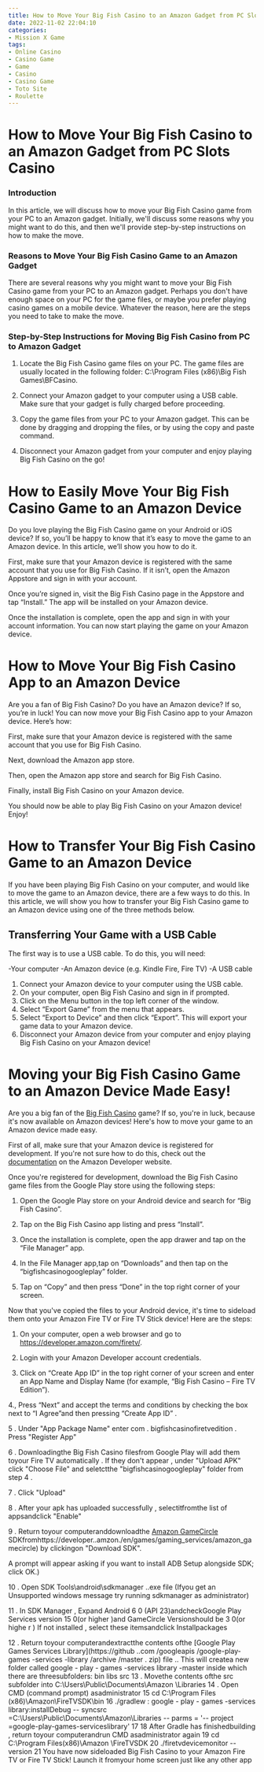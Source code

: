 ```yaml
---
title: How to Move Your Big Fish Casino to an Amazon Gadget from PC Slots Casino
date: 2022-11-02 22:04:10
categories:
- Mission X Game
tags:
- Online Casino
- Casino Game
- Game
- Casino
- Casino Game
- Toto Site
- Roulette
---
```



#  How to Move Your Big Fish Casino to an Amazon Gadget from PC Slots Casino

### Introduction

In this article, we will discuss how to move your Big Fish Casino game from your PC to an Amazon gadget. Initially, we'll discuss some reasons why you might want to do this, and then we'll provide step-by-step instructions on how to make the move.

### Reasons to Move Your Big Fish Casino Game to an Amazon Gadget

There are several reasons why you might want to move your Big Fish Casino game from your PC to an Amazon gadget. Perhaps you don't have enough space on your PC for the game files, or maybe you prefer playing casino games on a mobile device. Whatever the reason, here are the steps you need to take to make the move.

### Step-by-Step Instructions for Moving Big Fish Casino from PC to Amazon Gadget

1. Locate the Big Fish Casino game files on your PC. The game files are usually located in the following folder: C:\Program Files (x86)\Big Fish Games\BFCasino\.

2. Connect your Amazon gadget to your computer using a USB cable. Make sure that your gadget is fully charged before proceeding.

3. Copy the game files from your PC to your Amazon gadget. This can be done by dragging and dropping the files, or by using the copy and paste command.

4. Disconnect your Amazon gadget from your computer and enjoy playing Big Fish Casino on the go!

#  How to Easily Move Your Big Fish Casino Game to an Amazon Device

Do you love playing the Big Fish Casino game on your Android or iOS device? If so, you’ll be happy to know that it’s easy to move the game to an Amazon device. In this article, we’ll show you how to do it.

First, make sure that your Amazon device is registered with the same account that you use for Big Fish Casino. If it isn’t, open the Amazon Appstore and sign in with your account.

Once you’re signed in, visit the Big Fish Casino page in the Appstore and tap “Install.” The app will be installed on your Amazon device.

Once the installation is complete, open the app and sign in with your account information. You can now start playing the game on your Amazon device.

#  How to Move Your Big Fish Casino App to an Amazon Device

Are you a fan of Big Fish Casino? Do you have an Amazon device? If so, you’re in luck! You can now move your Big Fish Casino app to your Amazon device. Here’s how:

First, make sure that your Amazon device is registered with the same account that you use for Big Fish Casino.

Next, download the Amazon app store.

Then, open the Amazon app store and search for Big Fish Casino.

Finally, install Big Fish Casino on your Amazon device.

You should now be able to play Big Fish Casino on your Amazon device! Enjoy!

#  How to Transfer Your Big Fish Casino Game to an Amazon Device

If you have been playing Big Fish Casino on your computer, and would like to move the game to an Amazon device, there are a few ways to do this. In this article, we will show you how to transfer your Big Fish Casino game to an Amazon device using one of the three methods below.

## Transferring Your Game with a USB Cable

The first way is to use a USB cable. To do this, you will need:

-Your computer
-An Amazon device (e.g. Kindle Fire, Fire TV)
-A USB cable

1. Connect your Amazon device to your computer using the USB cable.
2. On your computer, open Big Fish Casino and sign in if prompted.
3. Click on the Menu button in the top left corner of the window.
4. Select “Export Game” from the menu that appears.
5. Select “Export to Device” and then click “Export”. This will export your game data to your Amazon device.
6. Disconnect your Amazon device from your computer and enjoy playing Big Fish Casino on your Amazon device!

#  Moving your Big Fish Casino Game to an Amazon Device Made Easy!

Are you a big fan of the [Big Fish Casino](https://www.bigfishcasino.com/) game? If so, you're in luck, because it's now available on Amazon devices! Here's how to move your game to an Amazon device made easy.

First of all, make sure that your Amazon device is registered for development. If you're not sure how to do this, check out the [documentation](https://developer.amazon.com/docs/gaming/working-with-game-engines.html#setting-up-your-environment) on the Amazon Developer website.

Once you're registered for development, download the Big Fish Casino game files from the Google Play store using the following steps:

1. Open the Google Play store on your Android device and search for “Big Fish Casino”.

2. Tap on the Big Fish Casino app listing and press “Install”.

3. Once the installation is complete, open the app drawer and tap on the “File Manager” app.

4. In the File Manager app,tap on “Downloads” and then tap on the “bigfishcasinogoogleplay” folder.

5. Tap on “Copy” and then press “Done” in the top right corner of your screen.

Now that you've copied the files to your Android device, it's time to sideload them onto your Amazon Fire TV or Fire TV Stick device! Here are the steps:

1. On your computer, open a web browser and go to https://developer.amazon.com/firetv/.

2. Login with your Amazon Developer account credentials.

3. Click on “Create App ID” in the top right corner of your screen and enter an App Name and Display Name (for example, “Big Fish Casino – Fire TV Edition”).

 4., Press “Next” and accept the terms and conditions by checking the box next to “I Agree”and then pressing “Create App ID” .

 5 . Under "App Package Name" enter com . bigfishcasinofiretvedition . Press "Register App"

 6 . Downloadingthe Big Fish Casino filesfrom Google Play will add them toyour Fire TV automatically . If they don't appear , under "Upload APK" click "Choose File" and seletctthe "bigfishcasinogoogleplay" folder from step 4 .

 7 . Click "Upload"

 8 . After your apk has uploaded successfully , selectitfromthe list of appsandclick "Enable"

 9 . Return toyour computeranddownloadthe [Amazon GameCircle](https://developer..amazon./en/games/gaming_services/amazon_gamecircle) SDKfromhttps://developer..amzon./en/games/gaming_services/amazon_gamecircle) by clickingon "Download SDK".

A prompt will appear asking if you want to install ADB Setup alongside SDK; click OK.)

 10 . Open SDK Tools\android\sdkmanager ..exe file (Ifyou get an Unsupported windows message try running sdkmanager as administrator)

 11 . In SDK Manager , Expand Android 6 0 (API 23)andcheckGoogle Play Services version 15 0(or higher )and GameCircle Versionshould be 3 0(or highe r ) If not installed , select these itemsandclick Installpackages 

 12 . Return toyour computerandextractthe contents ofthe [Google Play Games Services Library](https://github ..com /googleapis /google-play- games -services -library /archive /master . zip) file .. This will createa new folder called google - play - games -services library -master inside which there are threesubfolders: bin libs src   13 . Movethe contents ofthe src subfolder into C:\Users\Public\Documents\Amazon \Libraries  14 . Open CMD (command prompt) asadministrator 15 cd C:\Program Files (x86)\Amazon\FireTVSDK\bin 16 ./gradlew : google - play - games -services library:installDebug -- syncsrc =C:\Users\Public\Documents\Amazon\Libraries -- parms = '-- project =google-play-games-serviceslibrary' 17 18 After Gradle has finishedbuilding , return toyour computerandrun CMD asadministrator again 19 cd C:\Program Files(x86)\Amazon \FireTVSDK 20 ./firetvdevicemonitor -- version  21 You have now sideloaded Big Fish Casino to your Amazon Fire TV or Fire TV Stick! Launch it fromyour home screen just like any other app